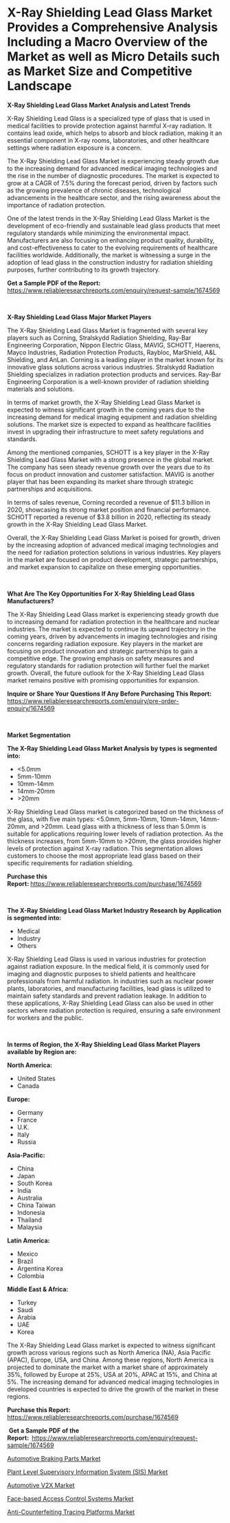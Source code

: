 <p><h1>X-Ray Shielding Lead Glass Market Provides a Comprehensive Analysis Including a Macro Overview of the Market as well as Micro Details such as Market Size and Competitive Landscape</h1></p><p><strong>X-Ray Shielding Lead Glass Market Analysis and Latest Trends</strong></p>
<p><p>X-Ray Shielding Lead Glass is a specialized type of glass that is used in medical facilities to provide protection against harmful X-ray radiation. It contains lead oxide, which helps to absorb and block radiation, making it an essential component in X-ray rooms, laboratories, and other healthcare settings where radiation exposure is a concern.</p><p>The X-Ray Shielding Lead Glass Market is experiencing steady growth due to the increasing demand for advanced medical imaging technologies and the rise in the number of diagnostic procedures. The market is expected to grow at a CAGR of 7.5% during the forecast period, driven by factors such as the growing prevalence of chronic diseases, technological advancements in the healthcare sector, and the rising awareness about the importance of radiation protection.</p><p>One of the latest trends in the X-Ray Shielding Lead Glass Market is the development of eco-friendly and sustainable lead glass products that meet regulatory standards while minimizing the environmental impact. Manufacturers are also focusing on enhancing product quality, durability, and cost-effectiveness to cater to the evolving requirements of healthcare facilities worldwide. Additionally, the market is witnessing a surge in the adoption of lead glass in the construction industry for radiation shielding purposes, further contributing to its growth trajectory.</p></p>
<p><strong>Get a Sample PDF of the Report:&nbsp;</strong> <a href="https://www.reliableresearchreports.com/enquiry/request-sample/1674569">https://www.reliableresearchreports.com/enquiry/request-sample/1674569</a></p>
<p>&nbsp;</p>
<p><strong>X-Ray Shielding Lead Glass Major Market Players</strong></p>
<p><p>The X-Ray Shielding Lead Glass Market is fragmented with several key players such as Corning, Stralskydd Radiation Shielding, Ray-Bar Engineering Corporation, Nippon Electric Glass, MAVIG, SCHOTT, Haerens, Mayco Industries, Radiation Protection Products, Raybloc, MarShield, A&L Shielding, and AnLan. Corning is a leading player in the market known for its innovative glass solutions across various industries. Stralskydd Radiation Shielding specializes in radiation protection products and services. Ray-Bar Engineering Corporation is a well-known provider of radiation shielding materials and solutions.</p><p>In terms of market growth, the X-Ray Shielding Lead Glass Market is expected to witness significant growth in the coming years due to the increasing demand for medical imaging equipment and radiation shielding solutions. The market size is expected to expand as healthcare facilities invest in upgrading their infrastructure to meet safety regulations and standards.</p><p>Among the mentioned companies, SCHOTT is a key player in the X-Ray Shielding Lead Glass Market with a strong presence in the global market. The company has seen steady revenue growth over the years due to its focus on product innovation and customer satisfaction. MAVIG is another player that has been expanding its market share through strategic partnerships and acquisitions.</p><p>In terms of sales revenue, Corning recorded a revenue of $11.3 billion in 2020, showcasing its strong market position and financial performance. SCHOTT reported a revenue of $3.8 billion in 2020, reflecting its steady growth in the X-Ray Shielding Lead Glass Market.</p><p>Overall, the X-Ray Shielding Lead Glass Market is poised for growth, driven by the increasing adoption of advanced medical imaging technologies and the need for radiation protection solutions in various industries. Key players in the market are focused on product development, strategic partnerships, and market expansion to capitalize on these emerging opportunities.</p></p>
<p>&nbsp;</p>
<p><strong>What Are The Key Opportunities For X-Ray Shielding Lead Glass Manufacturers?</strong></p>
<p><p>The X-Ray Shielding Lead Glass market is experiencing steady growth due to increasing demand for radiation protection in the healthcare and nuclear industries. The market is expected to continue its upward trajectory in the coming years, driven by advancements in imaging technologies and rising concerns regarding radiation exposure. Key players in the market are focusing on product innovation and strategic partnerships to gain a competitive edge. The growing emphasis on safety measures and regulatory standards for radiation protection will further fuel the market growth. Overall, the future outlook for the X-Ray Shielding Lead Glass market remains positive with promising opportunities for expansion.</p></p>
<p><strong>Inquire or Share Your Questions If Any Before Purchasing This Report:</strong> <a href="https://www.reliableresearchreports.com/enquiry/pre-order-enquiry/1674569">https://www.reliableresearchreports.com/enquiry/pre-order-enquiry/1674569</a></p>
<p>&nbsp;</p>
<p><strong>Market Segmentation</strong></p>
<p><strong>The X-Ray Shielding Lead Glass Market Analysis by types is segmented into:</strong></p>
<p><ul><li><5.0mm</li><li>5mm-10mm</li><li>10mm-14mm</li><li>14mm-20mm</li><li>>20mm</li></ul></p>
<p><p>X-Ray Shielding Lead Glass market is categorized based on the thickness of the glass, with five main types: <5.0mm, 5mm-10mm, 10mm-14mm, 14mm-20mm, and >20mm. Lead glass with a thickness of less than 5.0mm is suitable for applications requiring lower levels of radiation protection. As the thickness increases, from 5mm-10mm to >20mm, the glass provides higher levels of protection against X-ray radiation. This segmentation allows customers to choose the most appropriate lead glass based on their specific requirements for radiation shielding.</p></p>
<p><strong>Purchase this Report:&nbsp;</strong><a href="https://www.reliableresearchreports.com/purchase/1674569">https://www.reliableresearchreports.com/purchase/1674569</a></p>
<p>&nbsp;</p>
<p><strong>The X-Ray Shielding Lead Glass Market Industry Research by Application is segmented into:</strong></p>
<p><ul><li>Medical</li><li>Industry</li><li>Others</li></ul></p>
<p><p>X-Ray Shielding Lead Glass is used in various industries for protection against radiation exposure. In the medical field, it is commonly used for imaging and diagnostic purposes to shield patients and healthcare professionals from harmful radiation. In industries such as nuclear power plants, laboratories, and manufacturing facilities, lead glass is utilized to maintain safety standards and prevent radiation leakage. In addition to these applications, X-Ray Shielding Lead Glass can also be used in other sectors where radiation protection is required, ensuring a safe environment for workers and the public.</p></p>
<p>&nbsp;</p>
<p><strong>In terms of Region, the X-Ray Shielding Lead Glass Market Players available by Region are:</strong></p>
<p>
    <p> <strong> North America: </strong>
        <ul>
            <li>United States</li>
            <li>Canada</li>
        </ul>
        </p> 
    <p> <strong> Europe: </strong>
        <ul>
            <li>Germany</li>
            <li>France</li>
            <li>U.K.</li>
            <li>Italy</li>
            <li>Russia</li>
        </ul>
        </p> 
    <p> <strong> Asia-Pacific: </strong>
        <ul>
            <li>China</li>
            <li>Japan</li>
            <li>South Korea</li>
            <li>India</li>
            <li>Australia</li>
            <li>China Taiwan</li>
            <li>Indonesia</li>
            <li>Thailand</li>
            <li>Malaysia</li>
        </ul>
        </p> 
    <p> <strong> Latin America: </strong>
        <ul>
            <li>Mexico</li>
            <li>Brazil</li>
            <li>Argentina Korea</li>
            <li>Colombia</li>
        </ul>
        </p> 
    <p> <strong> Middle East & Africa: </strong>
        <ul>
            <li>Turkey</li>
            <li>Saudi</li>
            <li>Arabia</li>
            <li>UAE</li>
            <li>Korea</li>
        </ul>
    </p>
    </p>
<p><p>The X-Ray Shielding Lead Glass market is expected to witness significant growth across various regions such as North America (NA), Asia Pacific (APAC), Europe, USA, and China. Among these regions, North America is projected to dominate the market with a market share of approximately 35%, followed by Europe at 25%, USA at 20%, APAC at 15%, and China at 5%. The increasing demand for advanced medical imaging technologies in developed countries is expected to drive the growth of the market in these regions.</p></p>
<p><strong>Purchase this Report: </strong><a href="https://www.reliableresearchreports.com/purchase/1674569">https://www.reliableresearchreports.com/purchase/1674569</a></p>
<p>&nbsp;<strong>Get a Sample PDF of the Report:&nbsp;&nbsp;</strong><a href="https://www.reliableresearchreports.com/enquiry/request-sample/1674569">https://www.reliableresearchreports.com/enquiry/request-sample/1674569</a></p>
<p><strong></strong></p>
<p><p><a href="https://github.com/kathiaseamanalvaradovlprc2h/Market-Research-Report-List-1/blob/main/automotive-braking-parts-market.md">Automotive Braking Parts Market</a></p><p><a href="https://medium.com/@amirwisozk/plant-level-supervisory-information-system-sis-market-trends-and-market-analysis-forecasted-for-ce807e4f9b95">Plant Level Supervisory Information System (SIS) Market</a></p><p><a href="https://github.com/wusalecollins540tpqoz/Market-Research-Report-List-1/blob/main/automotive-v2x-market.md">Automotive V2X Market</a></p><p><a href="https://medium.com/@amirwisozk/face-based-access-control-systems-market-research-report-its-history-and-forecast-2024-to-2031-a387cddcbd0e">Face-based Access Control Systems Market</a></p><p><a href="https://medium.com/@amirwisozk/anti-counterfeiting-tracing-platforms-market-size-reveals-the-best-marketing-channels-in-global-d07019e6cec4">Anti-Counterfeiting Tracing Platforms Market</a></p></p>
